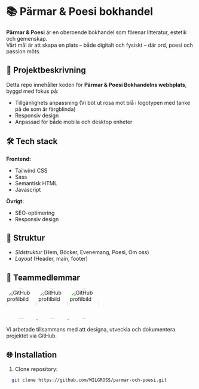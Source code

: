 # 📚 Pärmar & Poesi bokhandel

**Pärmar & Poesi** är en oberoende bokhandel som förenar litteratur, estetik och gemenskap.  
Vårt mål är att skapa en plats – både digitalt och fysiskt – där ord, poesi och passion möts.

## 🌸 Projektbeskrivning
Detta repo innehåller koden för **Pärmar & Poesi Bokhandelns webbplats**, byggd med fokus på:
- Tillgänlighets anpassning (Vi böt ut rosa mot blå i logotypen med tanke på de som är färgblinda)
- Responsiv design
- Anpassad för både mobila och desktop enheter

## 🛠️ Tech stack

**Frontend:**
- Tailwind CSS
- Sass
- Semantisk HTML
- Javascript

**Övrigt:**
- SEO-optimering
- Responsiv design

## 🧭 Struktur
- *Sidstruktur* (Hem, Böcker, Evenemang, Poesi, Om oss)
- *Layout* (Header, main, footer)

## 👥 Teammedlemmar
<a href="https://github.com/teddylindstrom">
<img src="https://github.com/teddylindstrom.png?size=150" alt="GitHub profilbild" style="border-radius:50%; width:80px;" />
</a>
<a href="https://github.com/avega89-0407">
<img src="https://github.com/avega89-0407.png?size=150" alt="GitHub profilbild" style="border-radius:50%; width:80px;" />
</a>
<a href="https://github.com/wilgross">
<img src="https://github.com/wilgross.png?size=150" alt="GitHub profilbild" style="border-radius:50%; width:80px;" />
</a><br><br>
Vi arbetade tillsammans med att designa, utveckla och dokumentera projektet via GitHub.

## 🌐 Installation
1. Clone repository:

 ```bash
   git clone https://github.com/WILGROSS/parmar-och-poesi.git